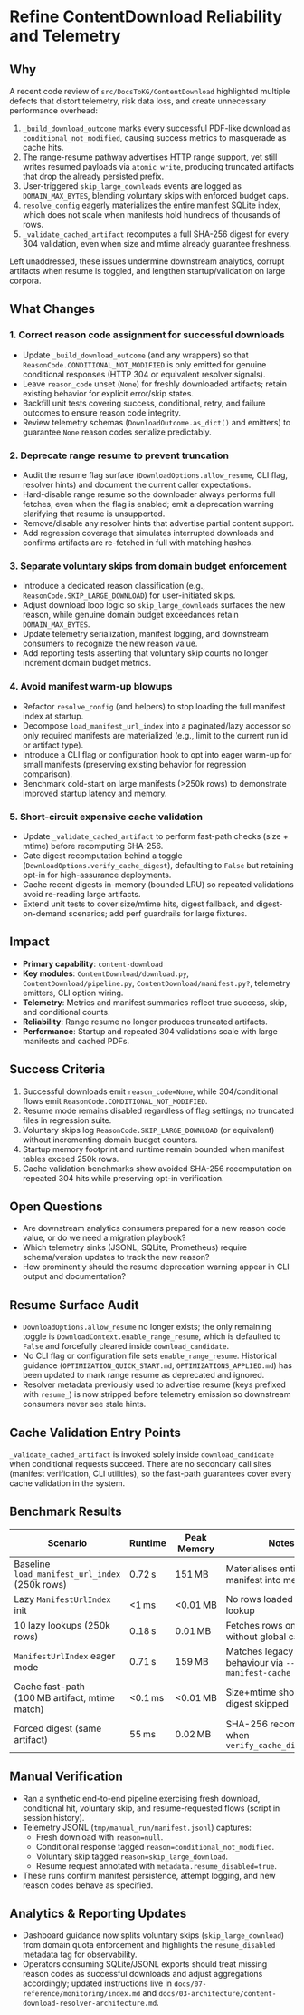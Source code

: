 # Refine ContentDownload Reliability and Telemetry

## Why

A recent code review of `src/DocsToKG/ContentDownload` highlighted multiple defects that distort telemetry, risk data loss, and create unnecessary performance overhead:

1. `_build_download_outcome` marks every successful PDF-like download as `conditional_not_modified`, causing success metrics to masquerade as cache hits.
2. The range-resume pathway advertises HTTP range support, yet still writes resumed payloads via `atomic_write`, producing truncated artifacts that drop the already persisted prefix.
3. User-triggered `skip_large_downloads` events are logged as `DOMAIN_MAX_BYTES`, blending voluntary skips with enforced budget caps.
4. `resolve_config` eagerly materializes the entire manifest SQLite index, which does not scale when manifests hold hundreds of thousands of rows.
5. `_validate_cached_artifact` recomputes a full SHA-256 digest for every 304 validation, even when size and mtime already guarantee freshness.

Left unaddressed, these issues undermine downstream analytics, corrupt artifacts when resume is toggled, and lengthen startup/validation on large corpora.

## What Changes

### 1. Correct reason code assignment for successful downloads

- Update `_build_download_outcome` (and any wrappers) so that `ReasonCode.CONDITIONAL_NOT_MODIFIED` is only emitted for genuine conditional responses (HTTP 304 or equivalent resolver signals).
- Leave `reason_code` unset (`None`) for freshly downloaded artifacts; retain existing behavior for explicit error/skip states.
- Backfill unit tests covering success, conditional, retry, and failure outcomes to ensure reason code integrity.
- Review telemetry schemas (`DownloadOutcome.as_dict()` and emitters) to guarantee `None` reason codes serialize predictably.

### 2. Deprecate range resume to prevent truncation

- Audit the resume flag surface (`DownloadOptions.allow_resume`, CLI flag, resolver hints) and document the current caller expectations.
- Hard-disable range resume so the downloader always performs full fetches, even when the flag is enabled; emit a deprecation warning clarifying that resume is unsupported.
- Remove/disable any resolver hints that advertise partial content support.
- Add regression coverage that simulates interrupted downloads and confirms artifacts are re-fetched in full with matching hashes.

### 3. Separate voluntary skips from domain budget enforcement

- Introduce a dedicated reason classification (e.g., `ReasonCode.SKIP_LARGE_DOWNLOAD`) for user-initiated skips.
- Adjust download loop logic so `skip_large_downloads` surfaces the new reason, while genuine domain budget exceedances retain `DOMAIN_MAX_BYTES`.
- Update telemetry serialization, manifest logging, and downstream consumers to recognize the new reason value.
- Add reporting tests asserting that voluntary skip counts no longer increment domain budget metrics.

### 4. Avoid manifest warm-up blowups

- Refactor `resolve_config` (and helpers) to stop loading the full manifest index at startup.
- Decompose `load_manifest_url_index` into a paginated/lazy accessor so only required manifests are materialized (e.g., limit to the current run id or artifact type).
- Introduce a CLI flag or configuration hook to opt into eager warm-up for small manifests (preserving existing behavior for regression comparison).
- Benchmark cold-start on large manifests (>250k rows) to demonstrate improved startup latency and memory.

### 5. Short-circuit expensive cache validation

- Update `_validate_cached_artifact` to perform fast-path checks (size + mtime) before recomputing SHA-256.
- Gate digest recomputation behind a toggle (`DownloadOptions.verify_cache_digest`), defaulting to `False` but retaining opt-in for high-assurance deployments.
- Cache recent digests in-memory (bounded LRU) so repeated validations avoid re-reading large artifacts.
- Extend unit tests to cover size/mtime hits, digest fallback, and digest-on-demand scenarios; add perf guardrails for large fixtures.

## Impact

- **Primary capability**: `content-download`
- **Key modules**: `ContentDownload/download.py`, `ContentDownload/pipeline.py`, `ContentDownload/manifest.py?`, telemetry emitters, CLI option wiring.
- **Telemetry**: Metrics and manifest summaries reflect true success, skip, and conditional counts.
- **Reliability**: Range resume no longer produces truncated artifacts.
- **Performance**: Startup and repeated 304 validations scale with large manifests and cached PDFs.

## Success Criteria

1. Successful downloads emit `reason_code=None`, while 304/conditional flows emit `ReasonCode.CONDITIONAL_NOT_MODIFIED`.
2. Resume mode remains disabled regardless of flag settings; no truncated files in regression suite.
3. Voluntary skips log `ReasonCode.SKIP_LARGE_DOWNLOAD` (or equivalent) without incrementing domain budget counters.
4. Startup memory footprint and runtime remain bounded when manifest tables exceed 250k rows.
5. Cache validation benchmarks show avoided SHA-256 recomputation on repeated 304 hits while preserving opt-in verification.

## Open Questions

- Are downstream analytics consumers prepared for a new reason code value, or do we need a migration playbook?
- Which telemetry sinks (JSONL, SQLite, Prometheus) require schema/version updates to track the new reason?
- How prominently should the resume deprecation warning appear in CLI output and documentation?

## Resume Surface Audit

- `DownloadOptions.allow_resume` no longer exists; the only remaining toggle is `DownloadContext.enable_range_resume`, which is defaulted to `False` and forcefully cleared inside `download_candidate`.
- No CLI flag or configuration file sets `enable_range_resume`. Historical guidance (`OPTIMIZATION_QUICK_START.md`, `OPTIMIZATIONS_APPLIED.md`) has been updated to mark range resume as deprecated and ignored.
- Resolver metadata previously used to advertise resume (keys prefixed with `resume_`) is now stripped before telemetry emission so downstream consumers never see stale hints.

## Cache Validation Entry Points

`_validate_cached_artifact` is invoked solely inside `download_candidate` when conditional requests succeed. There are no secondary call sites (manifest verification, CLI utilities), so the fast-path guarantees cover every cache validation in the system.

## Benchmark Results

| Scenario | Runtime | Peak Memory | Notes |
| --- | --- | --- | --- |
| Baseline `load_manifest_url_index` (250k rows) | 0.72 s | 151 MB | Materialises entire manifest into memory |
| Lazy `ManifestUrlIndex` init | <1 ms | <0.01 MB | No rows loaded until first lookup |
| 10 lazy lookups (250k rows) | 0.18 s | 0.01 MB | Fetches rows on demand without global cache |
| `ManifestUrlIndex` eager mode | 0.71 s | 159 MB | Matches legacy behaviour via `--warm-manifest-cache` |
| Cache fast-path (100 MB artifact, mtime match) | <0.1 ms | <0.01 MB | Size+mtime short-circuit, digest skipped |
| Forced digest (same artifact) | 55 ms | 0.02 MB | SHA-256 recomputation when `verify_cache_digest=True` |

## Manual Verification

- Ran a synthetic end-to-end pipeline exercising fresh download, conditional hit, voluntary skip, and resume-requested flows (script in session history).
- Telemetry JSONL (`tmp/manual_run/manifest.jsonl`) captures:
  - Fresh download with `reason=null`.
  - Conditional response tagged `reason=conditional_not_modified`.
  - Voluntary skip tagged `reason=skip_large_download`.
  - Resume request annotated with `metadata.resume_disabled=true`.
- These runs confirm manifest persistence, attempt logging, and new reason codes behave as specified.

## Analytics & Reporting Updates

- Dashboard guidance now splits voluntary skips (`skip_large_download`) from domain quota enforcement and highlights the `resume_disabled` metadata tag for observability.
- Operators consuming SQLite/JSONL exports should treat missing reason codes as successful downloads and adjust aggregations accordingly; updated instructions live in `docs/07-reference/monitoring/index.md` and `docs/03-architecture/content-download-resolver-architecture.md`.
